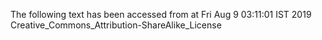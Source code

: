 The following text has been accessed from at Fri Aug 9 03:11:01 IST 2019
Creative_Commons_Attribution-ShareAlike_License

